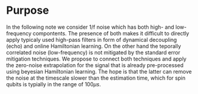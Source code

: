 # Purpose
In the following note we consider 1/f noise which has both high- and low- frequency compontents. The presence of both makes it difficult to directly apply typicaly used high-pass filters in form of dynamical decoupling (echo) and online Hamiltonian learning. On the other hand the teporally correlated noise (low-frequency) is not mitigated by the standard error mitigation techniques. We propose to connect both techniques and apply the zero-noise extrapolation for the signal that is already pre-processed using beyesian Hamiltonian learning. The hope is that the latter can remove the noise at the timescale slower than the estimation time, which for spin qubits is typially in the range of $100 \mu s$.



